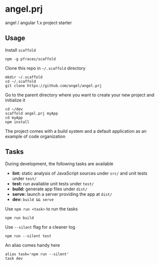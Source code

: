 angel.prj
=========

angel / angular 1.x project starter

Usage
-----

Install `scaffold`

    npm -g pfraces/scaffold

Clone this repo in `~/.scaffold` directory

    mkdir ~/.scaffold
    cd ~/.scaffold
    git clone https://github.com/angel/angel.prj

Go to the parent directory where you want to create your new project and
initialize it

    cd ~/dev
    scaffold angel.prj myApp
    cd myApp
    npm install

The project comes with a build system and a default application as an example
of code organization

Tasks
-----

During development, the following tasks are available

  * **lint:** static analysis of JavaScript sources under `src/` and unit tests
    under `test/`
  * **test:** run available unit tests under `test/`
  * **build:** generate app files under `dist/`
  * **serve:** launch a server providing the app at `dist/`
  * **dev:** `build && serve`

Use `npm run <task>` to run the tasks

    npm run build

Use `--silent` flag for a cleaner log

    npm run --silent test

An alias comes handy here

    alias task='npm run --silent'
    task dev
